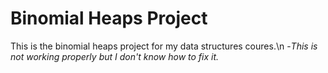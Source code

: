 # Binomial Heaps Project

This is the binomial heaps project for my data structures coures.\n
-*This is not working properly but I don't know how to fix it.*
